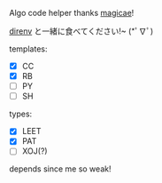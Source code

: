 Algo code helper thanks [magicae](https://github.com/magicae/helpers)!

[direnv](http://direnv.net) と一緒に食べてください!~ (*ﾟ∇ﾟ)

templates:

- [x] CC
- [x] RB
- [ ] PY
- [ ] SH

types:

- [x] LEET
- [x] PAT
- [ ] XOJ(?)

depends since me so weak!
